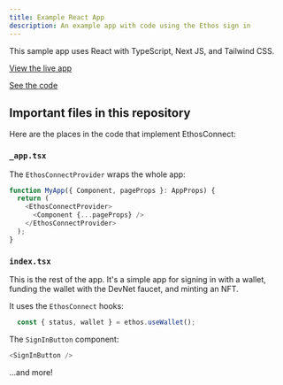 ```yaml
---
title: Example React App
description: An example app with code using the Ethos sign in
---
```


This sample app uses React with TypeScript, Next JS, and Tailwind CSS.

[View the live app](https://ethos-example-app.onrender.com)

[See the code](https://github.com/EthosWallet/ethos-example-app)

## Important files in this repository

Here are the places in the code that implement EthosConnect:

### `_app.tsx`

The `EthosConnectProvider` wraps the whole app:

```js
function MyApp({ Component, pageProps }: AppProps) {
  return (
    <EthosConnectProvider>
      <Component {...pageProps} />
    </EthosConnectProvider>
  );
}
```

### `index.tsx`

This is the rest of the app. It's a simple app for signing in with a wallet, funding the wallet with the DevNet faucet, and minting an NFT.

It uses the `EthosConnect` hooks:

```js
  const { status, wallet } = ethos.useWallet();
```

The `SignInButton` component:

```js
<SignInButton />
```

...and more!

